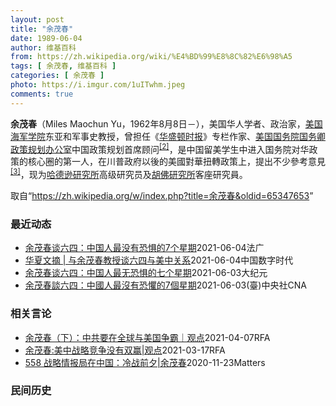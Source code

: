 ```yaml
---
layout: post
title: "余茂春"
date: 1989-06-04
author: 维基百科
from: https://zh.wikipedia.org/wiki/%E4%BD%99%E8%8C%82%E6%98%A5
tags: [ 余茂春, 维基百科 ]
categories: [ 余茂春 ]
photo: https://i.imgur.com/1uITwhm.jpeg
comments: true
---
```

<div class="mw-parser-output">
<p><b>余茂春</b>（Miles Maochun Yu，1962年8月8日<span class="useeditintro" title="Template:BLP editintro">－</span>），美国华人学者、政治家，<a href="/wiki/%E7%BE%8E%E5%9B%BD%E6%B5%B7%E5%86%9B%E5%AD%A6%E9%99%A2" title="美国海军学院">美国海军学院</a>东亚和军事史教授，曾担任《<a href="/wiki/%E5%8D%8E%E7%9B%9B%E9%A1%BF%E6%97%B6%E6%8A%A5" title="华盛顿时报">华盛顿时报</a>》专栏作家、<a href="/wiki/%E7%BE%8E%E5%9B%BD%E5%9B%BD%E5%8A%A1%E9%99%A2" title="美国国务院">美国国务院</a><a href="/wiki/%E7%BE%8E%E5%9B%BD%E5%9B%BD%E5%8A%A1%E5%8D%BF" title="美国国务卿">国务卿</a><a href="/wiki/%E6%94%BF%E7%AD%96%E8%A7%84%E5%88%92%E5%8A%9E%E5%85%AC%E5%AE%A4" title="政策规划办公室">政策规划办公室</a>中国政策规划首席顾问<sup id="cite_ref-BGWT_2-0" class="reference"><a href="#cite_note-BGWT-2">[2]</a></sup>，是中国留美学生中进入国务院对华政策的核心圈的第一人，在川普政府以後的美國對華扭轉政策上，提出不少參考意見<sup id="cite_ref-voa1117_3-0" class="reference"><a href="#cite_note-voa1117-3">[3]</a></sup>，现为<a href="/wiki/%E5%93%88%E5%BE%B7%E9%81%9C%E7%A0%94%E7%A9%B6%E6%89%80" title="哈德遜研究所">哈德逊研究所</a>高级研究员及<a href="/wiki/%E8%83%A1%E4%BD%9B%E7%A0%94%E7%A9%B6%E6%89%80" title="胡佛研究所">胡佛研究所</a>客座研究員。
</p>
</div><noscript><img src="//zh.wikipedia.org/wiki/Special:CentralAutoLogin/start?type=1x1" alt="" title="" width="1" height="1" style="border: none; position: absolute;"></noscript>
<div class="printfooter">取自“<a dir="ltr" href="https://zh.wikipedia.org/w/index.php?title=余茂春&amp;oldid=65347653">https://zh.wikipedia.org/w/index.php?title=余茂春&amp;oldid=65347653</a>”</div><div id="recent-news"><h3>最近动态</h3><ul><li><a href="https://nodebe4.github.io/waimei/2021-06-04/%E4%BD%99%E8%8C%82%E6%98%A5%E8%B0%88%E5%85%AD%E5%9B%9B-%E4%B8%AD%E5%9B%BD%E4%BA%BA%E6%9C%80%E6%B2%A1%E6%9C%89%E6%81%90%E6%83%A7%E7%9A%847%E4%B8%AA%E6%98%9F%E6%9C%9F" title="余茂春谈六四：中国人最没有恐惧的7个星期—— 04/06/2021 - 12:22 据中央社报道称，美国前川普政府中国政策顾问余茂春说，1989年天安门民主运动是中国人自共产党上台以来最自由、最...">余茂春谈六四：中国人最没有恐惧的7个星期</a><time>2021-06-04</time><a class="tag">法广</a></li>
<li><a href="https://nodebe4.github.io/waimei/2021-06-04/%E5%8D%8E%E5%A4%8F%E6%96%87%E6%91%98-%E4%B8%8E%E4%BD%99%E8%8C%82%E6%98%A5%E6%95%99%E6%8E%88%E8%B0%88%E5%85%AD%E5%9B%9B%E4%B8%8E%E7%BE%8E%E4%B8%AD%E5%85%B3%E7%B3%BB" title="华夏文摘 | 与余茂春教授谈六四与美中关系—— 本文于2021年6月2日、3日分上下两篇发表于《华夏文摘》 受访人简介：余茂春，来自中国重庆，1985年赴美留学，于1994年始在美国海军学院任教...">华夏文摘 | 与余茂春教授谈六四与美中关系</a><time>2021-06-04</time><a class="tag">中国数字时代</a></li>
<li><a href="https://nodebe4.github.io/waimei/2021-06-03/%E4%BD%99%E8%8C%82%E6%98%A5%E8%B0%88%E5%85%AD%E5%9B%9B-%E4%B8%AD%E5%9B%BD%E4%BA%BA%E6%9C%80%E6%97%A0%E6%81%90%E6%83%A7%E7%9A%84%E4%B8%83%E4%B8%AA%E6%98%9F%E6%9C%9F" title="余茂春谈六四：中国人最无恐惧的七个星期—— 【大纪元2021年06月04日讯】（大纪元记者徐简综合报导）美国前川普（特朗普）政府的中国政策顾问余茂春说，1989年天安门民主运动对他非常震撼，改变...">余茂春谈六四：中国人最无恐惧的七个星期</a><time>2021-06-03</time><a class="tag">大纪元</a></li>
<li><a href="https://nodebe4.github.io/waimei/2021-06-03/%E4%BD%99%E8%8C%82%E6%98%A5%E8%AB%87%E5%85%AD%E5%9B%9B-%E4%B8%AD%E5%9C%8B%E4%BA%BA%E6%9C%80%E6%B2%92%E6%9C%89%E6%81%90%E6%87%BC%E7%9A%847%E5%80%8B%E6%98%9F%E6%9C%9F" title="余茂春談六四：中國人最沒有恐懼的7個星期—— 余茂春表示，1989年天安門民主運動是中國人自共產黨上台以來最自由、最沒有恐懼的7個星期，深刻影響了他對美國政府中國政策的建議。（中央社檔案照片） ...">余茂春談六四：中國人最沒有恐懼的7個星期</a><time>2021-06-03</time><a class="tag">(臺)中央社CNA</a></li>
</ul></div><div id="open-opinion"><h3>相关言论</h3><ul><li><a href="https://nodebe4.github.io/opinion/2021-04-07/%E4%BD%99%E8%8C%82%E6%98%A5-%E4%B8%8B-%E4%B8%AD%E5%85%B1%E8%A6%81%E5%9C%A8%E5%85%A8%E7%90%83%E4%B8%8E%E7%BE%8E%E5%9B%BD%E4%BA%89%E9%9C%B8-%E8%A7%82%E7%82%B9/" title="自由亚洲电台">余茂春（下）：中共要在全球与美国争霸｜观点</a><time>2021-04-07</time><a class="tag">RFA</a></li>
<li><a href="https://nodebe4.github.io/opinion/2021-03-17/%E4%BD%99%E8%8C%82%E6%98%A5-%E7%BE%8E%E4%B8%AD%E6%88%98%E7%95%A5%E7%AB%9E%E4%BA%89%E6%B2%A1%E6%9C%89%E5%8F%8C%E8%B5%A2-%E8%A7%82%E7%82%B9/" title="自由亚洲电台">余茂春:美中战略竞争没有双赢|观点</a><time>2021-03-17</time><a class="tag">RFA</a></li>
<li><a href="https://nodebe4.github.io/opinion/2020-11-23/558-%E6%88%98%E7%95%A5%E6%83%85%E6%8A%A5%E5%B1%80%E5%9C%A8%E4%B8%AD%E5%9B%BD-%E5%86%B7%E6%88%98%E5%89%8D%E5%A4%95-%E4%BD%99%E8%8C%82%E6%98%A5/" title="野兽爱智慧">558 战略情报局在中国：冷战前夕|余茂春</a><time>2020-11-23</time><a class="tag">Matters</a></li>
</ul></div><div id="mjls-record"><h3>民间历史</h3><ul></ul></div>